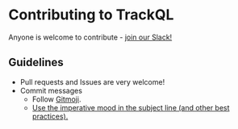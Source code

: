 # Contributing to TrackQL

Anyone is welcome to contribute - [join our Slack!](https://join.slack.com/t/trackql/shared_invite/enQtMjYyNDEyOTQyNTM1LTViYmFmZGNiZGNjMDEyZjE2NTRkNGU0NmUyNDMzYjZkNmIxY2ZiMGViYTkxMjE5MGMyOTM1MzllZTkyNGJjMDM)

## Guidelines

- Pull requests and Issues are very welcome!
- Commit messages
  - Follow [Gitmoji](https://gitmoji.carloscuesta.me/).
  - [Use the imperative mood in the subject line (and other best practices).](https://chris.beams.io/posts/git-commit/)

